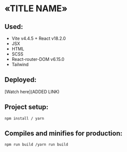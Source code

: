# «TITLE NAME»

## Used:
- Vite v4.4.5 + React v18.2.0
- JSX
- HTML
- SCSS
- React-router-DOM v6.15.0
- Tailwind

## Deployed:
[Watch here](ADDED LINK)

## Project setup:
```
npm install / yarn
```

## Compiles and minifies for production:
```
npm run build /yarn run build
```
